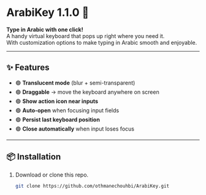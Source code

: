 # ArabiKey 1.1.0 🌙

**Type in Arabic with one click!**  
A handy virtual keyboard that pops up right where you need it.  
With customization options to make typing in Arabic smooth and enjoyable.

---

## ✨ Features
- 🟢 **Translucent mode** (blur + semi-transparent)
- 🟢 **Draggable** → move the keyboard anywhere on screen
- 🟢 **Show action icon near inputs**
- 🟢 **Auto-open** when focusing input fields
- 🟢 **Persist last keyboard position**
- 🟢 **Close automatically** when input loses focus

---

## 📦 Installation
1. Download or clone this repo.
   ```bash
   git clone https://github.com/othmanechouhbi/ArabiKey.git
